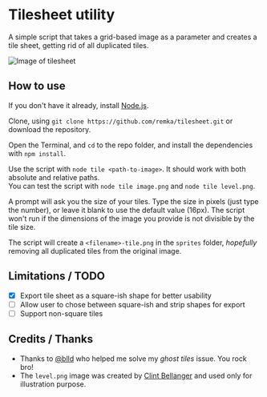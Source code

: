 # Tilesheet utility

A simple script that takes a grid-based image as a parameter and creates a tile sheet, getting rid of all duplicated tiles.  

![Image of tilesheet](https://i.imgur.com/lfqLQy8.png)

## How to use    

If you don't have it already, install [Node.js](https://nodejs.org/en/).  

Clone, using `git clone https://github.com/remka/tilesheet.git` or download the repository.  

Open the Terminal, and `cd` to the repo folder, and install the dependencies with `npm install`.  

Use the script with `node tile <path-to-image>`. It should work with both absolute and relative paths.  
You can test the script with `node tile image.png` and `node tile level.png`.  

A prompt will ask you the size of your tiles. Type the size in pixels (just type the number), or leave it blank to use the default value (16px). The script won't run if the dimensions of the image you provide is not divisible by the tile size.  

The script will create a `<filename>-tile.png` in the `sprites` folder, *hopefully* removing all duplicated tiles from the original image.

## Limitations / TODO

- [x] Export tile sheet as a square-ish shape for better usability   
- [ ] Allow user to chose between square-ish and strip shapes for export  
- [ ] Support non-square tiles    

## Credits / Thanks  

* Thanks to [@blld](https://github.com/blldand-tiles) who helped me solve my *ghost tiles* issue. You rock bro!    
* The `level.png` image was created by [Clint Bellanger](https://opengameart.org/forumtopic/feedback-on-16px-robots-and-tiles) and used only for illustration purpose.    
